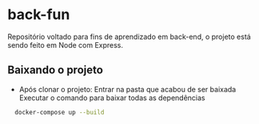 # back-fun
Repositório voltado para fins de aprendizado em back-end, o projeto está sendo feito em Node com Express.

## Baixando o projeto

- Após clonar o projeto:
Entrar na pasta que acabou de ser baixada
Executar o comando para baixar todas as dependências
```bash
  docker-compose up --build
```
